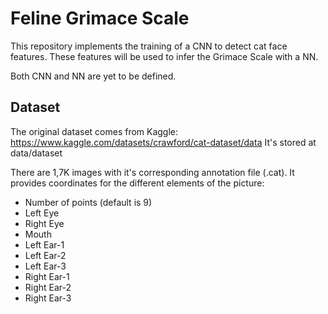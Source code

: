 # Feline Grimace Scale

This repository implements the training of a CNN to detect cat face features. These
features will be used to infer the Grimace Scale with a NN.

Both CNN and NN are yet to be defined.

## Dataset

The original dataset comes from Kaggle: https://www.kaggle.com/datasets/crawford/cat-dataset/data
It's stored at data/dataset

There are 1,7K images with it's corresponding annotation file (.cat). It provides
coordinates for the different elements of the picture:

- Number of points (default is 9)
- Left Eye
- Right Eye
- Mouth
- Left Ear-1
- Left Ear-2
- Left Ear-3
- Right Ear-1
- Right Ear-2
- Right Ear-3
